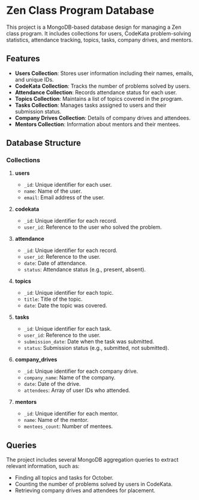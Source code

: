 # Zen Class Program Database

This project is a MongoDB-based database design for managing a Zen class program. It includes collections for users, CodeKata problem-solving statistics, attendance tracking, topics, tasks, company drives, and mentors.

## Features

- **Users Collection**: Stores user information including their names, emails, and unique IDs.
- **CodeKata Collection**: Tracks the number of problems solved by users.
- **Attendance Collection**: Records attendance status for each user.
- **Topics Collection**: Maintains a list of topics covered in the program.
- **Tasks Collection**: Manages tasks assigned to users and their submission status.
- **Company Drives Collection**: Details of company drives and attendees.
- **Mentors Collection**: Information about mentors and their mentees.

## Database Structure

### Collections

1. **users**
   - `_id`: Unique identifier for each user.
   - `name`: Name of the user.
   - `email`: Email address of the user.

2. **codekata**
   - `_id`: Unique identifier for each record.
   - `user_id`: Reference to the user who solved the problem.

3. **attendance**
   - `_id`: Unique identifier for each record.
   - `user_id`: Reference to the user.
   - `date`: Date of attendance.
   - `status`: Attendance status (e.g., present, absent).

4. **topics**
   - `_id`: Unique identifier for each topic.
   - `title`: Title of the topic.
   - `date`: Date the topic was covered.

5. **tasks**
   - `_id`: Unique identifier for each task.
   - `user_id`: Reference to the user.
   - `submission_date`: Date when the task was submitted.
   - `status`: Submission status (e.g., submitted, not submitted).

6. **company_drives**
   - `_id`: Unique identifier for each company drive.
   - `company_name`: Name of the company.
   - `date`: Date of the drive.
   - `attendees`: Array of user IDs who attended.

7. **mentors**
   - `_id`: Unique identifier for each mentor.
   - `name`: Name of the mentor.
   - `mentees_count`: Number of mentees.

## Queries

The project includes several MongoDB aggregation queries to extract relevant information, such as:

- Finding all topics and tasks for October.
- Counting the number of problems solved by users in CodeKata.
- Retrieving company drives and attendees for placement.


